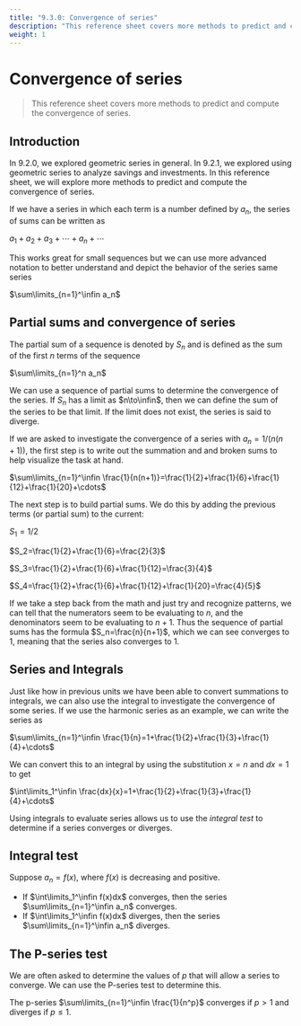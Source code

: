 ```yaml
---
title: "9.3.0: Convergence of series"
description: "This reference sheet covers more methods to predict and compute the convergence of series."
weight: 1
---
```


# Convergence of series

> This reference sheet covers more methods to predict and compute the convergence of series.

## Introduction

In 9.2.0, we explored geometric series in general. In 9.2.1, we explored using geometric series to analyze savings and investments. In this reference sheet, we will explore more methods to predict and compute the convergence of series.

If we have a series in which each term is a number defined by $a_n$, the series of sums can be written as

$a_1+a_2+a_3+\cdots+a_n+\cdots$

This works great for small sequences but we can use more advanced notation to better understand and depict the behavior of the series same series

$\sum\limits_{n=1}^\infin a_n$

## Partial sums and convergence of series

The partial sum of a sequence is denoted by $S_n$ and is defined as the sum of the first $n$ terms of the sequence

$\sum\limits_{n=1}^n a_n$

We can use a sequence of partial sums to determine the convergence of the series. If $S_n$ has a limit as $n\to\infin$, then we can define the sum of the series to be that limit. If the limit does not exist, the series is said to diverge.

If we are asked to investigate the convergence of a series with $a_n=1/(n(n+1))$, the first step is to write out the summation and and broken sums to help visualize the task at hand.

$\sum\limits_{n=1}^\infin \frac{1}{n(n+1)}=\frac{1}{2}+\frac{1}{6}+\frac{1}{12}+\frac{1}{20}+\cdots$

The next step is to build partial sums. We do this by adding the previous terms (or partial sum) to the current:

$S_1=1/2$

$S_2=\frac{1}{2}+\frac{1}{6}=\frac{2}{3}$

$S_3=\frac{1}{2}+\frac{1}{6}+\frac{1}{12}=\frac{3}{4}$

$S_4=\frac{1}{2}+\frac{1}{6}+\frac{1}{12}+\frac{1}{20}=\frac{4}{5}$

If we take a step back from the math and just try and recognize patterns, we can tell that the numerators seem to be evaluating to $n$, and the denominators seem to be evaluating to $n+1$. Thus the sequence of partial sums has the formula $S_n=\frac{n}{n+1}$, which we can see converges to 1, meaning that the series also converges to 1.

## Series and Integrals

Just like how in previous units we have been able to convert summations to integrals, we can also use the integral to investigate the convergence of some series. If we use the harmonic series as an example, we can write the series as

$\sum\limits_{n=1}^\infin \frac{1}{n}=1+\frac{1}{2}+\frac{1}{3}+\frac{1}{4}+\cdots$

We can convert this to an integral by using the substitution $x=n$ and $dx=1$ to get

$\int\limits_1^\infin \frac{dx}{x}=1+\frac{1}{2}+\frac{1}{3}+\frac{1}{4}+\cdots$

Using integrals to evaluate series allows us to use the _integral test_ to determine if a series converges or diverges.

## Integral test

Suppose $a_n=f(x)$, where $f(x)$ is decreasing and positive.

- If $\int\limits_1^\infin f(x)dx$ converges, then the series $\sum\limits_{n=1}^\infin a_n$ converges.
- If $\int\limits_1^\infin f(x)dx$ diverges, then the series $\sum\limits_{n=1}^\infin a_n$ diverges.

## The P-series test

We are often asked to determine the values of $p$ that will allow a series to converge. We can use the P-series test to determine this.

The p-series $\sum\limits_{n=1}^\infin \frac{1}{n^p}$ converges if $p>1$ and diverges if $p\leq1$.
